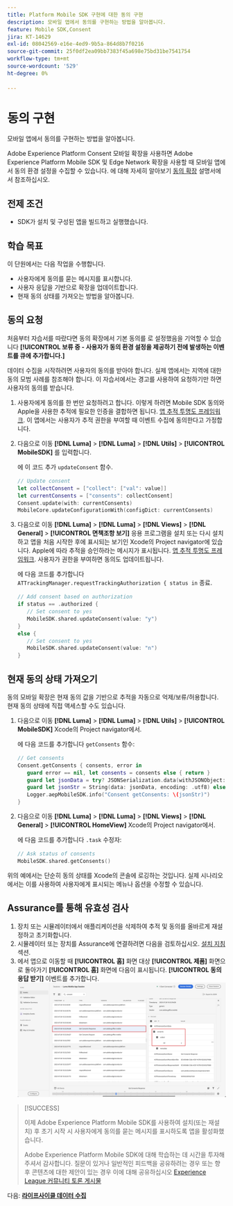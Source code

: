 ```yaml
---
title: Platform Mobile SDK 구현에 대한 동의 구현
description: 모바일 앱에서 동의를 구현하는 방법을 알아봅니다.
feature: Mobile SDK,Consent
jira: KT-14629
exl-id: 08042569-e16e-4ed9-9b5a-864d8b7f0216
source-git-commit: 25f0df2ea09bb7383f45a698e75bd31be7541754
workflow-type: tm+mt
source-wordcount: '529'
ht-degree: 0%

---
```


# 동의 구현

모바일 앱에서 동의를 구현하는 방법을 알아봅니다.

Adobe Experience Platform Consent 모바일 확장을 사용하면 Adobe Experience Platform Mobile SDK 및 Edge Network 확장을 사용할 때 모바일 앱에서 동의 환경 설정을 수집할 수 있습니다. 에 대해 자세히 알아보기 [동의 확장](https://developer.adobe.com/client-sdks/documentation/consent-for-edge-network/) 설명서에서 참조하십시오.

## 전제 조건

* SDK가 설치 및 구성된 앱을 빌드하고 실행했습니다.

## 학습 목표

이 단원에서는 다음 작업을 수행합니다.

* 사용자에게 동의를 묻는 메시지를 표시합니다.
* 사용자 응답을 기반으로 확장을 업데이트합니다.
* 현재 동의 상태를 가져오는 방법을 알아봅니다.

## 동의 요청

처음부터 자습서를 따랐다면 동의 확장에서 기본 동의를 로 설정했음을 기억할 수 있습니다 **[!UICONTROL 보류 중 - 사용자가 동의 환경 설정을 제공하기 전에 발생하는 이벤트를 큐에 추가합니다.]**

데이터 수집을 시작하려면 사용자의 동의를 받아야 합니다. 실제 앱에서는 지역에 대한 동의 모범 사례를 참조해야 합니다. 이 자습서에서는 경고를 사용하여 요청하기만 하면 사용자의 동의를 받습니다.

1. 사용자에게 동의를 한 번만 요청하려고 합니다. 이렇게 하려면 Mobile SDK 동의와 Apple을 사용한 추적에 필요한 인증을 결합하면 됩니다. [앱 추적 투명도 프레임워크](https://developer.apple.com/documentation/apptrackingtransparency). 이 앱에서는 사용자가 추적 권한을 부여할 때 이벤트 수집에 동의한다고 가정합니다.

1. 다음으로 이동 **[!DNL Luma]** > **[!DNL Luma]** > **[!DNL Utils]** > **[!UICONTROL MobileSDK]** 를 입력합니다.

   에 이 코드 추가 `updateConsent` 함수.

   ```swift
   // Update consent
   let collectConsent = ["collect": ["val": value]]
   let currentConsents = ["consents": collectConsent]
   Consent.update(with: currentConsents)
   MobileCore.updateConfigurationWith(configDict: currentConsents)
   ```

1. 다음으로 이동 **[!DNL Luma]** > **[!DNL Luma]** > **[!DNL Views]** > **[!DNL General]** > **[!UICONTROL 면책조항 보기]** 응용 프로그램을 설치 또는 다시 설치하고 앱을 처음 시작한 후에 표시되는 보기인 Xcode의 Project navigator에 있습니다. Apple에 따라 추적을 승인하라는 메시지가 표시됩니다. [앱 추적 투명도 프레임워크](https://developer.apple.com/documentation/apptrackingtransparency). 사용자가 권한을 부여하면 동의도 업데이트됩니다.

   에 다음 코드를 추가합니다 `ATTrackingManager.requestTrackingAuthorization { status in` 종료.

   ```swift
   // Add consent based on authorization
   if status == .authorized {
      // Set consent to yes
      MobileSDK.shared.updateConsent(value: "y")
   }
   else {
      // Set consent to yes
      MobileSDK.shared.updateConsent(value: "n")
   }
   ```

## 현재 동의 상태 가져오기

동의 모바일 확장은 현재 동의 값을 기반으로 추적을 자동으로 억제/보류/허용합니다. 현재 동의 상태에 직접 액세스할 수도 있습니다.

1. 다음으로 이동 **[!DNL Luma]** > **[!DNL Luma]** > **[!DNL Utils]** > **[!UICONTROL MobileSDK]** Xcode의 Project navigator에서.

   에 다음 코드를 추가합니다 `getConsents` 함수:

   ```swift
   // Get consents
   Consent.getConsents { consents, error in
      guard error == nil, let consents = consents else { return }
      guard let jsonData = try? JSONSerialization.data(withJSONObject: consents, options: .prettyPrinted) else { return }
      guard let jsonStr = String(data: jsonData, encoding: .utf8) else { return }
      Logger.aepMobileSDK.info("Consent getConsents: \(jsonStr)")
   }
   ```

2. 다음으로 이동 **[!DNL Luma]** > **[!DNL Luma]** > **[!DNL Views]** > **[!DNL General]** > **[!UICONTROL HomeView]** Xcode의 Project navigator에서.

   에 다음 코드를 추가합니다 `.task` 수정자:

   ```swift
   // Ask status of consents
   MobileSDK.shared.getConsents()   
   ```

위의 예에서는 단순히 동의 상태를 Xcode의 콘솔에 로깅하는 것입니다. 실제 시나리오에서는 이를 사용하여 사용자에게 표시되는 메뉴나 옵션을 수정할 수 있습니다.

## Assurance를 통해 유효성 검사

1. 장치 또는 시뮬레이터에서 애플리케이션을 삭제하여 추적 및 동의를 올바르게 재설정하고 초기화합니다.
1. 시뮬레이터 또는 장치를 Assurance에 연결하려면 다음을 검토하십시오. [설치 지침](assurance.md#connecting-to-a-session) 섹션.
1. 에서 앱으로 이동할 때 **[!UICONTROL 홈]** 화면 대상 **[!UICONTROL 제품]** 화면으로 돌아가기 **[!UICONTROL 홈]** 화면에 다음이 표시됩니다. **[!UICONTROL 동의 응답 받기]** 이벤트를 추가합니다.
   ![동의 확인](assets/consent-update.png)


>[!SUCCESS]
>
>이제 Adobe Experience Platform Mobile SDK를 사용하여 설치(또는 재설치) 후 초기 시작 시 사용자에게 동의를 묻는 메시지를 표시하도록 앱을 활성화했습니다.
>
>Adobe Experience Platform Mobile SDK에 대해 학습하는 데 시간을 투자해 주셔서 감사합니다. 질문이 있거나 일반적인 피드백을 공유하려는 경우 또는 향후 콘텐츠에 대한 제안이 있는 경우 이에 대해 공유하십시오 [Experience League 커뮤니티 토론 게시물](https://experienceleaguecommunities.adobe.com/t5/adobe-experience-platform-data/tutorial-discussion-implement-adobe-experience-cloud-in-mobile/td-p/443796)

다음: **[라이프사이클 데이터 수집](lifecycle-data.md)**
